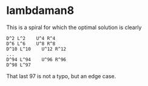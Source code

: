 lambdaman8
==========

This is a spiral for which the optimal solution is clearly

```
D^2 L^2    U^4 R^4
D^6 L^6    U^8 R^8
D^10 L^10    U^12 R^12
...
D^94 L^94    U^96 R^96
D^98 L^97
```

That last 97 is not a typo, but an edge case.
